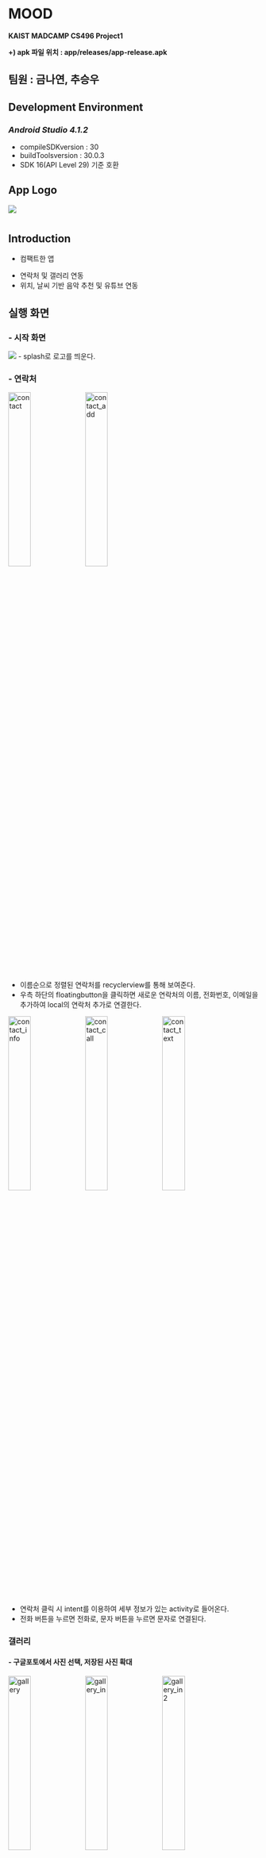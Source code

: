 # MOOD
**KAIST MADCAMP CS496 Project1**

**+) apk 파일 위치 : app/releases/app-release.apk**




## 팀원 : 금나연, 추승우




## Development Environment

### *Android Studio 4.1.2*

  * compileSDKversion : 30
  * buildToolsversion : 30.0.3
  * SDK 16(API Level 29) 기준 호환






## **App Logo**
<img src="https://user-images.githubusercontent.com/68985625/124529645-fe91a680-de45-11eb-9b88-8490d8b4d77e.jpg"/>


# 
## **Introduction**


* 컴팩트한 앱
- 연락처 및 갤러리 연동
- 위치, 날씨 기반 음악 추천 및 유튜브 연동





## **실행 화면**

### 
### - 시작 화면
<img src="https://user-images.githubusercontent.com/68985625/124556474-47ac1f80-de73-11eb-8aae-cb06a952454c.jpg"/>
- splash로 로고를 띄운다.

### 
### - 연락처
<img width=30% alt="contact" src="https://user-images.githubusercontent.com/68985625/124556328-1fbcbc00-de73-11eb-9f1c-450ed4f8e754.png">   <img width=30% alt="contact_add" src="https://user-images.githubusercontent.com/68985625/124556335-221f1600-de73-11eb-9b72-0b53f9a988d7.png">
- 이름순으로 정렬된 연락처를 recyclerview를 통해 보여준다.
- 우측 하단의 floatingbutton을 클릭하면 새로운 연락처의 이름, 전화번호, 이메일을 추가하여 local의 연락처 추가로 연결한다.


<img width=30% alt="contact_info" src="https://user-images.githubusercontent.com/68985625/124556345-24817000-de73-11eb-889c-85c146bfda6d.png">   <img width=30% alt="contact_call" src="https://user-images.githubusercontent.com/68985625/124556342-23504300-de73-11eb-8dee-7f489a9e5ccf.png">   <img width=30% alt="contact_text" src="https://user-images.githubusercontent.com/68985625/124556352-251a0680-de73-11eb-9dd8-517e0f3ea019.png">
- 연락처 클릭 시 intent를 이용하여 세부 정보가 있는 activity로 들어온다.
- 전화 버튼을 누르면 전화로, 문자 버튼을 누르면 문자로 연결된다.


### 
### 갤러리
#### - 구글포토에서 사진 선택, 저장된 사진 확대


<img width=30% alt="gallery" src="https://user-images.githubusercontent.com/68985625/124556353-25b29d00-de73-11eb-8496-351ff22615ee.png">   <img width=30% alt="gallery_in" src="https://user-images.githubusercontent.com/68985625/124556379-2d724180-de73-11eb-9eec-49ff9b08bb6e.png">   <img width=30% alt="gallery_in2" src="https://user-images.githubusercontent.com/68985625/124556410-3400b900-de73-11eb-861b-b011fd787f8e.png">
- 갤러리 탭으로 들어오면 하단의 이미지 선택 버튼을 통해 local gallery에 접근한다.



<img width=30% alt="gallery_select" src="https://user-images.githubusercontent.com/68985625/124556412-3531e600-de73-11eb-9d0e-ea2f9df97d20.png">   <img width=30% alt="gallery_show" src="https://user-images.githubusercontent.com/68985625/124556433-3a8f3080-de73-11eb-90b7-1fafb47dded9.png">   <img width=30% alt="gallery_click" src="https://user-images.githubusercontent.com/68985625/124556354-264b3380-de73-11eb-9ee7-46dd527ec48f.png">
- 원하는 이미지를 다중 선택한 뒤, 상단의 Done 버튼을 클릭한다.
- 이후 Toast와 함께 선택한 이미지들이 RecyclerView & GridLayoutManager에 의해 Grid로 보여진다.
- 이미지가 화면을 벗어나면 scroll을 사용한다.


### 
### 음악
#### - 현재 위치 및 날씨 표시, 유튜브 음악 추천 및 썸네일 표시, 해당 화면 실행
#### - search keyword = weather_description + "weather music"
<img width=30% alt="music" src="https://user-images.githubusercontent.com/68985625/124564584-2c91dd80-de7c-11eb-91a5-2b738855c9c7.png">  <img width=30% alt="music_show" src="https://user-images.githubusercontent.com/68985625/124564594-2ef43780-de7c-11eb-92bb-46bd1621daf7.png">  <img width=30% alt="music_connect" src="https://user-images.githubusercontent.com/68985625/124564589-2dc30a80-de7c-11eb-9e62-e9d2f1543ab7.png">
- 하단의 음악 추천 버튼을 클릭하면 GPS tracker & OpenWeather API, action_view를 사용하여 현재 위치와 날씨가 나타나고, 날씨에 해당하는 이미지 또한 나타난다.
- 버튼의 위에는 날씨에 맞는 유투브 썸네일이 보여지며, 하단의 유투브로 이동 버튼을 클릭하면 intent를 통해 Youtube에서 해당 동영상이 열린다.


## 
## **실행 gif**

./시연영상.mp4
  

